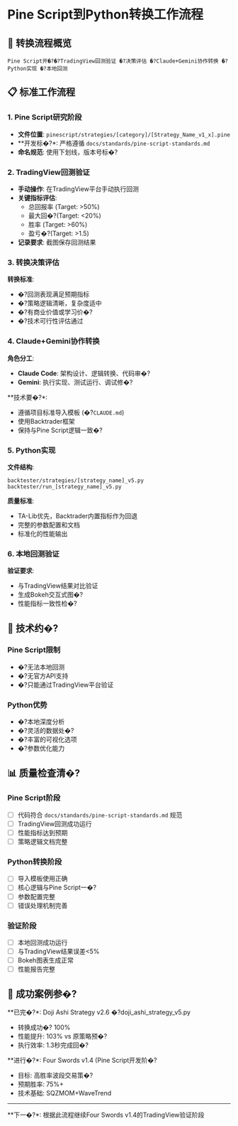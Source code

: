 # Pine Script到Python转换工作流程

## 🎯 转换流程概览

```
Pine Script开�?�?TradingView回测验证 �?决策评估 �?Claude+Gemini协作转换 �?Python实现 �?本地回测
```

## 📋 标准工作流程

### 1. Pine Script研究阶段
- **文件位置**: `pinescript/strategies/[category]/[Strategy_Name_v1_x].pine`
- **开发标�?*: 严格遵循 `docs/standards/pine-script-standards.md`
- **命名规范**: 使用下划线，版本号标�?

### 2. TradingView回测验证
- **手动操作**: 在TradingView平台手动执行回测
- **关键指标评估**:
  - 总回报率 (Target: >50%)
  - 最大回�?(Target: <20%)
  - 胜率 (Target: >60%)
  - 盈亏�?(Target: >1.5)
- **记录要求**: 截图保存回测结果

### 3. 转换决策评估
**转换标准**:
- �?回测表现满足预期指标
- �?策略逻辑清晰，复杂度适中
- �?有商业价值或学习价�?
- �?技术可行性评估通过

### 4. Claude+Gemini协作转换
**角色分工**:
- **Claude Code**: 架构设计、逻辑转换、代码审�?
- **Gemini**: 执行实现、测试运行、调试修�?

**技术要�?*:
- 遵循项目标准导入模板 (�?`CLAUDE.md`)
- 使用Backtrader框架
- 保持与Pine Script逻辑一致�?

### 5. Python实现
**文件结构**:
```
backtester/strategies/[strategy_name]_v5.py
backtester/run_[strategy_name]_v5.py
```

**质量标准**:
- TA-Lib优先，Backtrader内置指标作为回退
- 完整的参数配置和文档
- 标准化的性能输出

### 6. 本地回测验证
**验证要求**:
- 与TradingView结果对比验证
- 生成Bokeh交互式图�?
- 性能指标一致性检�?

## 🔧 技术约�?

### Pine Script限制
- �?无法本地回测
- �?无官方API支持
- �?只能通过TradingView平台验证

### Python优势
- �?本地深度分析
- �?灵活的数据处�?
- �?丰富的可视化选项
- �?参数优化能力

## 📊 质量检查清�?

### Pine Script阶段
- [ ] 代码符合 `docs/standards/pine-script-standards.md` 规范
- [ ] TradingView回测成功运行
- [ ] 性能指标达到预期
- [ ] 策略逻辑文档完整

### Python转换阶段
- [ ] 导入模板使用正确
- [ ] 核心逻辑与Pine Script一�?
- [ ] 参数配置完整
- [ ] 错误处理机制完善

### 验证阶段
- [ ] 本地回测成功运行
- [ ] 与TradingView结果误差<5%
- [ ] Bokeh图表生成正常
- [ ] 性能报告完整

## 🎯 成功案例参�?

**已完�?*: Doji Ashi Strategy v2.6 �?doji_ashi_strategy_v5.py
- 转换成功�? 100%
- 性能提升: 103% vs 原策略预�?
- 执行效率: 1.3秒完成回�?

**进行�?*: Four Swords v1.4 (Pine Script开发阶�?
- 目标: 高胜率波段交易策�?
- 预期胜率: 75%+
- 技术基础: SQZMOM+WaveTrend

---

**下一�?*: 根据此流程继续Four Swords v1.4的TradingView验证阶段
